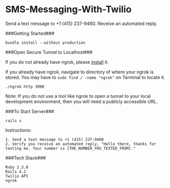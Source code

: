 # SMS-Messaging-With-Twilio

Send a text message to +1 (415) 237-9460. Receive an automated reply.

###Getting Started###

    bundle install --without production

###Open Secure Tunnel to Localhost###

If you do not already have ngrok, please [install](https://ngrok.com/) it. 

If you already have ngrok, navigate to directory of where your ngrok is stored. You may have to `sudo find / -name "ngrok"` on Terminal to locate it.

    ./ngrok http 3000

Note: If you do not use a tool like ngrok to open a tunnel to your local development environment, then you will need a publicly accessible URL.

###To Start Server###

    rails s

Instructions:

    1. Send a text message to +1 (415) 237-9460
    2. Verify you receive an automated reply, "Hello there, thanks for texting me. Your number is [THE_NUMBER_YOU_TEXTED_FROM]."

###Tech Stack###

    Ruby 2.3.0
    Rails 4.2
    Twilio API
    ngrok

